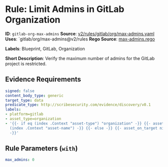 # Rule: Limit Admins in GitLab Organization

**ID**: `gitlab-org-max-admins`
**Source**: [v2/rules/gitlab/org/max-admins.yaml](https://github.com/scribe-public/sample-policies/v2/rules/gitlab/org/max-admins.yaml)
**Uses**: `gitlab/org/max-admins@v2/rules
**Rego Source**: [max-admins.rego](https://github.com/scribe-public/sample-policies/v2/rules/gitlab/org/max-admins.rego)

**Labels**: Blueprint, GitLab, Organization

**Short Description**: Verify the maximum number of admins for the GitLab project is restricted.

## Evidence Requirements

```yaml
signed: false
content_body_type: generic
target_type: data
predicate_type: http://scribesecurity.com/evidence/discovery/v0.1
labels:
- platform=gitlab
- asset_type=organization
- '{{- if eq (index .Context "asset-type") "organization" -}} {{- asset_on_target
  (index .Context "asset-name") -}} {{- else -}} {{- asset_on_target nil -}} {{- end
  -}}'
```
## Rule Parameters (`with`)

```yaml
max_admins: 0
```
